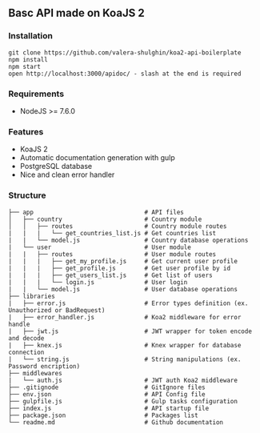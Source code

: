 <h2>Basc API made on KoaJS 2</h2>

<h3>Installation</h3>

```
git clone https://github.com/valera-shulghin/koa2-api-boilerplate
npm install
npm start
open http://localhost:3000/apidoc/ - slash at the end is required
```

<h3>Requirements</h3>

<ul>
    <li>NodeJS >= 7.6.0</li>
</ul>


<h3>Features</h3>
<ul>
    <li>KoaJS 2</li>
    <li>Automatic documentation generation with gulp</li>
    <li>PostgreSQL database</li>
    <li>Nice and clean error handler</li>
</ul>


<h3>Structure</h3>

```
├── app                               # API files
│   ├── country                       # Country module
│   │   ├── routes                    # Country module routes
|   |   |   └── get_countries_list.js # Get countries list
|   |   └── model.js                  # Country database operations
|   └── user                          # User module
|   |   ├── routes                    # User module routes
|   |   |   ├── get_my_profile.js     # Get current user profile
|   |   |   ├── get_profile.js        # Get user profile by id
|   |   |   ├── get_users_list.js     # Get list of users
|   |   |   └── login.js              # User login
|   |   └── model.js                  # User database operations
├── libraries
|   ├── error.js                      # Error types definition (ex. Unauthorized or BadRequest)
|   ├── error_handler.js              # Koa2 middleware for error handle
|   ├── jwt.js                        # JWT wrapper for token encode and decode
|   ├── knex.js                       # Knex wrapper for database connection
|   └── string.js                     # String manipulations (ex. Password encription)
├── middlewares
|   └── auth.js                       # JWT auth Koa2 middleware
├── .gitignode                        # GitIgnore files
├── env.json                          # API Config file
├── gulpfile.js                       # Gulp tasks configuration
├── index.js                          # API startup file
├── package.json                      # Packages list
└── readme.md                         # Github documentation
```
